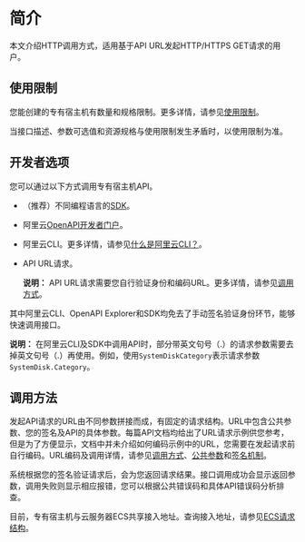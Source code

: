 # 简介

本文介绍HTTP调用方式，适用基于API URL发起HTTP/HTTPS GET请求的用户。

## 使用限制

您能创建的专有宿主机有数量和规格限制。更多详情，请参见[使用限制](/cn.zh-CN/产品简介/使用限制.md)。

当接口描述、参数可选值和资源规格与使用限制发生矛盾时，以使用限制为准。

## 开发者选项

您可以通过以下方式调用专有宿主机API。

-   （推荐）不同编程语言的[SDK](https://github.com/aliyun)。
-   阿里云[OpenAPI开发者门户](https://next.api.aliyun.com/api/Ecs/2014-05-26)。
-   阿里云CLI。更多详情，请参见[什么是阿里云CLI？]()。
-   API URL请求。

    **说明：** API URL请求需要您自行验证身份和编码URL。更多详情，请参见[调用方式](/cn.zh-CN/API参考/调用方式.md)。


其中阿里云CLI、OpenAPI Explorer和SDK均免去了手动签名验证身份环节，能够快速调用接口。

**说明：** 在阿里云CLI及SDK中调用API时，部分带英文句号（.）的请求参数需要去掉英文句号（.）再使用。例如，使用`SystemDiskCategory`表示请求参数`SystemDisk.Category`。

## 调用方法

发起API请求的URL由不同参数拼接而成，有固定的请求结构。URL中包含公共参数、您的签名及API的具体参数。每篇API文档均给出了URL请求示例供您参考，但是为了方便显示，文档中并未介绍如何编码示例中的URL，您需要在发起请求前自行编码。URL编码及调用详情，请参见[调用方式](/cn.zh-CN/API参考/调用方式.md)、[公共参数](/cn.zh-CN/API参考/公共参数.md)和[签名机制](/cn.zh-CN/API参考/签名机制.md)。

系统根据您的签名验证请求后，会为您返回请求结果。接口调用成功会显示返回参数，调用失败则显示相应报错，您可以根据公共错误码和具体API错误码分析排查。

目前，专有宿主机与云服务器ECS共享接入地址。查询接入地址，请参见[ECS请求结构](/cn.zh-CN/API参考/HTTP调用方式/请求结构.md)。

